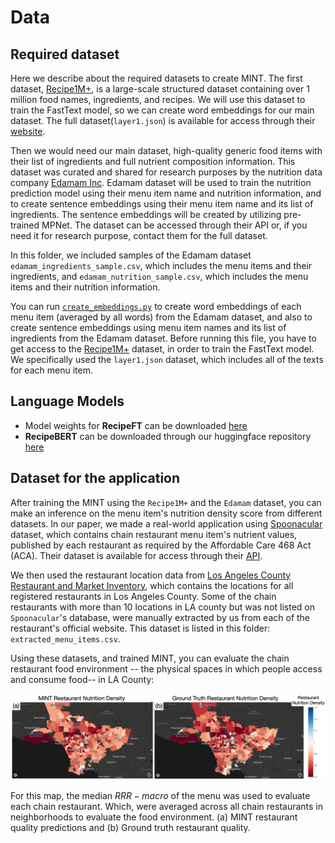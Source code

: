# Data

## Required dataset

Here we describe about the required datasets to create MINT. The first dataset, [Recipe1M+](http://im2recipe.csail.mit.edu/), is a large-scale structured dataset containing over 1 million food names, ingredients, and recipes. We will use this dataset to train the FastText model, so we can create word embeddings for our main dataset. The full dataset(`layer1.json`) is available for access through their [website](http://im2recipe.csail.mit.edu/). 

Then we would need our main dataset, high-quality generic food items with their list of ingredients and full nutrient composition information. This dataset was curated and shared for research purposes by the nutrition data company [Edamam Inc](https://www.edamam.com/). Edamam dataset will be used to train the nutrition prediction model using their menu item name and nutrition information, and to create sentence embeddings using their menu item name and its list of ingredients. The sentence embeddings will be created by utilizing pre-trained MPNet. The dataset can be accessed through their API or, if you need it for research purpose, contact them for the full dataset.

In this folder, we included samples of the Edamam dataset `edamam_ingredients_sample.csv`, which includes the menu items and their ingredients, and `edamam_nutrition_sample.csv`, which includes the menu items and their nutrition information.

You can run [`create_embeddings.py`](https://github.com/alexdseo/mint/blob/main/data/create_embeddings.py) to create word embeddings of each menu item (averaged by all words) from the Edamam dataset, and also to create sentence embeddings using menu item names and its list of ingredients from the Edamam dataset. Before running this file, you have to get access to the [Recipe1M+](http://im2recipe.csail.mit.edu/) dataset, in order to train the FastText model. We specifically used the `layer1.json` dataset, which includes all of the texts for each menu item. 

## Language Models

- Model weights for **RecipeFT** can be downloaded [here](https://drive.google.com/drive/folders/16yGJUie7fu2ZdIwoRbHEGyQU4uLj9jlH)
- **RecipeBERT** can be downloaded through our huggingface repository [here](https://huggingface.co/alexdseo/RecipeBERT)


## Dataset for the application

After training the MINT using the `Recipe1M+` and the `Edamam` dataset, you can make an inference on the menu item's nutrition density score from different datasets. In our paper, we made a real-world application using [Spoonacular](https://spoonacular.com/food-api) dataset, which contains chain restaurant menu item's nutrient values, published by each restaurant as required by the Affordable Care 468 Act (ACA). Their dataset is available for access through their [API](https://spoonacular.com/food-api).

We then used the restaurant location data from [Los Angeles County Restaurant and Market Inventory](https://data.lacounty.gov/), which contains the locations for all registered restaurants in Los Angeles County. Some of the chain restaurants with more than 10 locations in LA county but was not listed on `Spoonacular`'s database, were manually extracted by us from each of the restaurant's official website. This dataset is listed in this folder: `extracted_menu_items.csv`.

Using these datasets, and trained MINT, you can evaluate the chain restaurant food environment -- the physical spaces in which people access and consume food-- in LA County:

![Application to LA County data](https://github.com/alexdseo/mint/blob/main/figures/heatmap.png)

For this map, the median $RRR−macro$ of the menu was used to evaluate each chain restaurant. Which, were averaged across all chain restaurants in neighborhoods to evaluate the food environment. (a) MINT restaurant quality predictions and (b) Ground truth restaurant quality.
